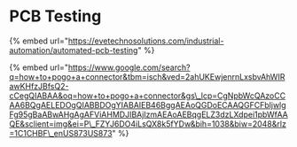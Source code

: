 # PCB Testing

{% embed url="https://evetechnosolutions.com/industrial-automation/automated-pcb-testing" %}

{% embed url="https://www.google.com/search?q=how+to+pogo+a+connector&tbm=isch&ved=2ahUKEwjenrnLxsbvAhWIRawKHfzJBfsQ2-cCegQIABAA&oq=how+to+pogo+a+connector&gs\_lcp=CgNpbWcQAzoCCAA6BQgAELEDOgQIABBDOgYIABAIEB46BggAEAoQGDoECAAQGFCFbljwlgFg95gBaABwAHgAgAFViAHMDJIBAjIzmAEAoAEBqgELZ3dzLXdpei1pbWfAAQE&sclient=img&ei=P\_FZYJ6DO4iLsQX8k5fYDw&bih=1038&biw=2048&rlz=1C1CHBF\_enUS873US873" %}



